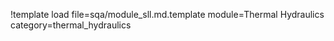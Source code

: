 !template load file=sqa/module_sll.md.template module=Thermal Hydraulics category=thermal_hydraulics
